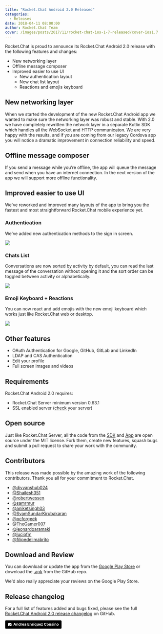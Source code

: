 ```yaml
---
title: "Rocket.Chat Android 2.0 Released"
categories:
  - Releases
date: 2018-04-11 08:00:00
author: Rocket.Chat Team
cover: /images/posts/2017/11/rocket-chat-ios-1-7-released/cover-ios1.7.jpg
---
```


Rocket.Chat is proud to announce its Rocket.Chat Android 2.0 release with the following features and changes:

- New networking layer
- Offline message composer
- Improved easier to use UI
  - New authentication layout
  - New chat list layout
  - Reactions and emojis keyboard

## New networking layer

When we started the development of the new Rocket.Chat Android app we wanted to make sure the networking layer was robust and stable. With 2.0 we have completely rewritten the network layer in a separate Kotlin SDK which handles all the WebSocket and HTTP communicaton. We are very happy with the results, and if you are coming from our legacy Cordova app you will notice a dramatic improvement in connection reliability and speed.

## Offline message composer

If you send a message while you’re offline, the app will queue the message and send when you have an internet connection. In the next version of the app we will support more offline functionality.

## Improved easier to use UI

We've reworked and improved many layouts of the app to bring you the fastest and most straightforward
Rocket.Chat mobile experience yet.

### Authentication

<div class="left copy">
<p>
  We've added new authentication methods to the sign in screen.
</p>
</div>
<div class="right image">
  <p>
    <img src="/images/posts/2018/04/2018-04-18-rocket-chat-android-2-released/authentication.png"/>
  </p>
</div>
<div class="clear"></div>

### Chats List

<div class="left copy">
<p>
  Conversations are now sorted by activity by default, you can read the last message of the conversation without opening it and the sort order can be toggled between activity or alphabetically.
</p>
</div>
<div class="right image">
  <p>
    <img src="/images/posts/2018/04/2018-04-18-rocket-chat-android-2-released/chats.png"/>
  </p>
</div>
<div class="clear"></div>

### Emoji Keyboard + Reactions

<div class="left copy">
<p>
  You can now react and add emojis with the new emoji keyboard which works just like Rocket.Chat web or desktop.
</p>
</div>
<div class="right image">
  <p>
    <img src="/images/posts/2018/04/2018-04-18-rocket-chat-android-2-released/emojis.png"/>
  </p>
</div>
<div class="clear"></div>

## Other features

- OAuth Authentication for Google, GitHub, GitLab and LinkedIn
- LDAP and CAS Authentication
- Edit your profile
- Full screen images and videos

## Requirements

Rocket.Chat Android 2.0 requires:

- Rocket.Chat Server minimum version 0.63.1
- SSL enabled server ([check](https://www.ssllabs.com/ssltest/) your server)

## Open source

Just like Rocket.Chat Server, all the code from the [SDK](https://github.com/RocketChat/Rocket.Chat.Kotlin.SDK) and [App](https://github.com/RocketChat/Rocket.Chat.Android) are open source under the MIT license.
Fork them, create new features, squash bugs and submit a pull request to share your work with the community.

## Contributors

This release was made possible by the amazing work of the following contributors. Thank you all for your commitment to Rocket.Chat.

- <a target="_blank" href="https://github.com/divyanshub024">@divyanshub024</a>
- <a target="_blank" href="https://github.com/Shailesh351">@Shailesh351</a>
- <a target="_blank" href="https://github.com/robertwessen">@robertwessen</a>
- <a target="_blank" href="https://github.com/samrmur">@samrmur</a>
- <a target="_blank" href="https://github.com/aniketsingh03">@aniketsingh03</a>
- <a target="_blank" href="https://github.com/SyamSundarKirubakaran">@SyamSundarKirubakaran</a>
- <a target="_blank" href="https://github.com/pcforgeek">@pcforgeek</a>
- <a target="_blank" href="https://github.com/TheGamer007">@TheGamer007</a>
- <a target="_blank" href="https://github.com/leonardoaramaki">@leonardoaramaki</a>
- <a target="_blank" href="https://github.com/luciofm">@luciofm</a>
- <a target="_blank" href="https://github.com/filipedelimabrito">@filipedelimabrito</a>

## Download and Review

You can download or update the app from the [Google Play Store](https://play.google.com/store/apps/details?id=chat.rocket.android) or download the [.apk](https://github.com/RocketChat/Rocket.Chat.Android/releases/tag/v2.0.0)
from the GitHub repo.

We'd also really appreciate your reviews on the Google Play Store.

## Release changelog

For a full list of features added and bugs fixed, please see the full
[Rocket.Chat Android 2.0 release changelog](https://github.com/RocketChat/Rocket.Chat.Android/releases/tag/v2.0.0) on GitHub.

<a style="background-color:black;color:white;text-decoration:none;padding:4px 6px;font-family:-apple-system, BlinkMacSystemFont, &quot;San Francisco&quot;, &quot;Helvetica Neue&quot;, Helvetica, Ubuntu, Roboto, Noto, &quot;Segoe UI&quot;, Arial, sans-serif;font-size:12px;font-weight:bold;line-height:1.2;display:inline-block;border-radius:3px;" href="https://unsplash.com/@andreoiide?utm_medium=referral&amp;utm_campaign=photographer-credit&amp;utm_content=creditBadge" target="_blank" rel="noopener noreferrer" title="Download free do whatever you want high-resolution photos from Andrea Enríquez Cousiño"><span style="display:inline-block;padding:2px 3px;"><svg xmlns="http://www.w3.org/2000/svg" style="height:12px;width:auto;position:relative;vertical-align:middle;top:-1px;fill:white;" viewBox="0 0 32 32"><title>unsplash-logo</title><path d="M20.8 18.1c0 2.7-2.2 4.8-4.8 4.8s-4.8-2.1-4.8-4.8c0-2.7 2.2-4.8 4.8-4.8 2.7.1 4.8 2.2 4.8 4.8zm11.2-7.4v14.9c0 2.3-1.9 4.3-4.3 4.3h-23.4c-2.4 0-4.3-1.9-4.3-4.3v-15c0-2.3 1.9-4.3 4.3-4.3h3.7l.8-2.3c.4-1.1 1.7-2 2.9-2h8.6c1.2 0 2.5.9 2.9 2l.8 2.4h3.7c2.4 0 4.3 1.9 4.3 4.3zm-8.6 7.5c0-4.1-3.3-7.5-7.5-7.5-4.1 0-7.5 3.4-7.5 7.5s3.3 7.5 7.5 7.5c4.2-.1 7.5-3.4 7.5-7.5z"></path></svg></span><span style="display:inline-block;padding:2px 3px;">Andrea Enríquez Cousiño</span></a>
